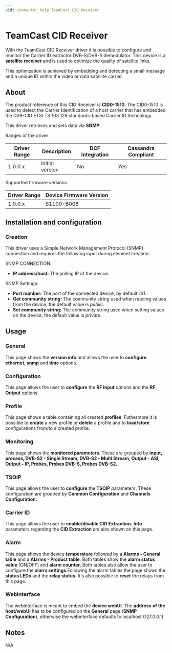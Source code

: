 ```yaml
---
uid: Connector_help_TeamCast_CID_Receiver
---
```


# TeamCast CID Receiver

With the TeamCast CID Receiver driver it is possible to configure and monitor the Carrier ID extractor DVB-S/DVB-S demodulator. This device is a **satellite receiver** and is used to optimize the quality of satellite links.

This optimization is achieved by embedding and detecting a small message and a unique ID within the video or data satellite carrier.

## About

The product reference of this CID Receiver is **CID0-1510**. The CID0-1510 is used to detect the Carrier Identification of a host carrier that has embedded the DVB-CID ETSI TS 103 129 standards-based Carrier ID technology.

This driver retrieves and sets data via **SNMP**.

Ranges of the driver

| **Driver Range** | **Description** | **DCF Integration** | **Cassandra Compliant** |
|------------------|-----------------|---------------------|-------------------------|
| 1.0.0.x          | Initial version | No                  | Yes                     |

Supported firmware versions

| **Driver Range** | **Device Firmware Version** |
|------------------|-----------------------------|
| 1.0.0.x          | S1100-B008                  |

## Installation and configuration

### Creation

This driver uses a Simple Network Management Protocol (SNMP) connection and requires the following input during element creation:

SNMP CONNECTION:

- **IP address/host:** The polling IP of the device.

SNMP Settings:

- **Port number:** The port of the connected device, by default *161*.
- **Get community string:** The community string used when reading values from the device, the default value is *public*.
- **Set community string:** The community string used when setting values on the device, the default value is *private*.

## Usage

### General

This page shows the **version info** and allows the user to **configure ethernet**, **snmp** and **time** options.

### Configuration

This page allows the user to **configure** the **RF Input** options and the **RF Output** options.

### Profile

This page shows a table containing all created **profiles**. Futhermore it is possible to **create** a new profile or **delete** a profile and to **load/store** configurations from/to a created profile.

### Monitoring

This page shows the **monitored parameters**. These are grouped by **input, process, DVB-S2 - Single Stream, DVB-S2 - Multi Stream, Output - ASI, Output - IP, Probes, Probes DVB-S, Probes DVB-S2.**

### TSOIP

This page allows the user to **configure** the **TSOIP** parameters. These configuration are grouped by **Common Configuration** and **Channels Configuration.**

### Carrier ID

This page allows the user to **enable/disable CID Extraction.** **Info** parameters regarding the **CID Extraction** are also shown on this page.

### Alarm

This page shows the device **temperature** followed by a **Alarms - General table** and a **Alarms - Product table**. Both tables show the **alarm status value** (ON/OFF) and **alarm counter**. Both tables also allow the user to configure the **alarm settings**.Following the alarm tables the page shows the **status LEDs** and the **relay status**. It's also possible to **reset** the relays from this page.

### WebInterface

The webinterface is meant to embed the **device webUI**. The **address** **of the host/webUI** has to be configured on the **General** page (**SNMP Configuration**), otherwise the webinterface defaults to localhost (127.0.0.1).

## Notes

N/A
